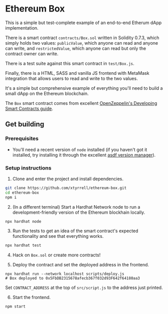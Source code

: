 # Ethereum Box
This is a simple but test-complete example of an end-to-end Etherum dApp implementation.

There is a smart contract `contracts/Box.sol` written in Solidity 0.7.3, which simply holds two values: `publicValue`, which anyone can read and anyone can write, and `restrictedValue`, which anyone can read but only the contract owner can write.

There is a test suite against this smart contract in `test/Box.js`.

Finally, there is a HTML, SASS and vanilla JS frontend with MetaMask integration that allows users to read and write to the two values.

It's a simple but comprehensive example of everything you'll need to build a small dApp on the Ethereum blockchain.

The `Box` smart contract comes from excellent [OpenZeppelin's Developing Smart Contracts guide](https://docs.openzeppelin.com/learn/developing-smart-contracts).

## Get building

### Prerequisites

* You'll need a recent version of `node` installed (if you haven't got it installed, try installing it through the excellent [asdf version manager](https://asdf-vm.com)).

### Setup instructions

1. Clone and enter the project and install dependencies.
  ```sh
  git clone https://github.com/xtyrrell/ethereum-box.git
  cd ethereum-box
  npm i
  ```

2. (In a different terminal) Start a Hardhat Network node to run a development-friendly version of the Ethereum blockhain locally.
  ```sh
  npx hardhat node
  ```

3. Run the tests to get an idea of the smart contract's expected functionality and see that everything works.
  ```sh
  npx hardhat test
  ```

4. Hack on `Box.sol` or create more contracts!

5. Deploy the contract and set the deployed address in the frontend.
  ```
  npx hardhat run --network localhost scripts/deploy.js
  # Box deployed to 0x5FbDB2315678afecb367f032d93F642f64180aa3
  ```
  Set `CONTRACT_ADDRESS` at the top of `src/script.js` to the address just printed.

6. Start the frontend.
  ```sh
  npm start
  ```
